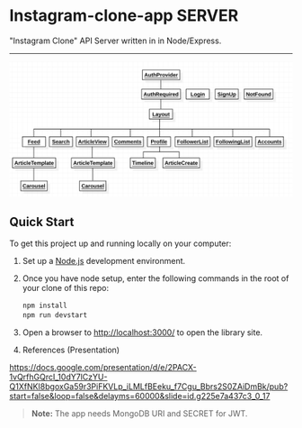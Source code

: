 # Instagram-clone-app SERVER

"Instagram Clone" API Server written in in Node/Express.

---

![A UML diagram showing the relation of database entities in this example repository](/client/public/images/diagram.png?raw=true)



## Quick Start

To get this project up and running locally on your computer:

1. Set up a [Node.js](https://wiki.developer.mozilla.org/en-US/docs/Learn/Server-side/Express_Nodejs/development_environment) development environment.
2. Once you have node setup, enter the following commands in the root of your clone of this repo:

   ```bash
   npm install
   npm run devstart  
   ```

3. Open a browser to <http://localhost:3000/> to open the library site.

4. References (Presentation)

https://docs.google.com/presentation/d/e/2PACX-1vQrfhGQrcI_10dY7lCzYU-Q1XfNKI8bgoxGa59r3PiFKVLp_iLMLfBEeku_f7Cgu_Bbrs2S0ZAiDmBk/pub?start=false&loop=false&delayms=60000&slide=id.g225e7a437c3_0_17

> **Note:** The app needs MongoDB URI and SECRET for JWT.